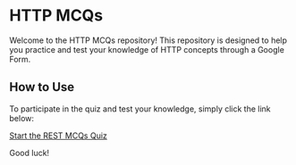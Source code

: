 # HTTP MCQs

Welcome to the HTTP MCQs repository! This repository is designed to help you practice and test your knowledge of HTTP concepts through a Google Form.

## How to Use

To participate in the quiz and test your knowledge, simply click the link below:

[Start the REST MCQs Quiz](https://docs.google.com/forms/d/e/1FAIpQLSfYkRp4RiSmIyfP270HfnhPLTcOhBKk8U8dOhOJBszWrconzw/viewform?usp=header)

Good luck!
